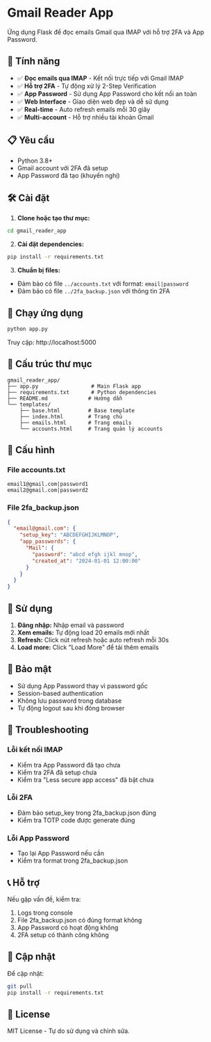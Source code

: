 # Gmail Reader App

Ứng dụng Flask để đọc emails Gmail qua IMAP với hỗ trợ 2FA và App Password.

## 🚀 Tính năng

- ✅ **Đọc emails qua IMAP** - Kết nối trực tiếp với Gmail IMAP
- ✅ **Hỗ trợ 2FA** - Tự động xử lý 2-Step Verification
- ✅ **App Password** - Sử dụng App Password cho kết nối an toàn
- ✅ **Web Interface** - Giao diện web đẹp và dễ sử dụng
- ✅ **Real-time** - Auto refresh emails mỗi 30 giây
- ✅ **Multi-account** - Hỗ trợ nhiều tài khoản Gmail

## 📋 Yêu cầu

- Python 3.8+
- Gmail account với 2FA đã setup
- App Password đã tạo (khuyến nghị)

## 🛠️ Cài đặt

1. **Clone hoặc tạo thư mục:**
```bash
cd gmail_reader_app
```

2. **Cài đặt dependencies:**
```bash
pip install -r requirements.txt
```

3. **Chuẩn bị files:**
- Đảm bảo có file `../accounts.txt` với format: `email|password`
- Đảm bảo có file `../2fa_backup.json` với thông tin 2FA

## 🚀 Chạy ứng dụng

```bash
python app.py
```

Truy cập: http://localhost:5000

## 📁 Cấu trúc thư mục

```
gmail_reader_app/
├── app.py                 # Main Flask app
├── requirements.txt       # Python dependencies
├── README.md             # Hướng dẫn
└── templates/
    ├── base.html         # Base template
    ├── index.html        # Trang chủ
    ├── emails.html       # Trang emails
    └── accounts.html     # Trang quản lý accounts
```

## 🔧 Cấu hình

### File accounts.txt
```
email1@gmail.com|password1
email2@gmail.com|password2
```

### File 2fa_backup.json
```json
{
  "email@gmail.com": {
    "setup_key": "ABCDEFGHIJKLMNOP",
    "app_passwords": {
      "Mail": {
        "password": "abcd efgh ijkl mnop",
        "created_at": "2024-01-01 12:00:00"
      }
    }
  }
}
```

## 🎯 Sử dụng

1. **Đăng nhập:** Nhập email và password
2. **Xem emails:** Tự động load 20 emails mới nhất
3. **Refresh:** Click nút refresh hoặc auto refresh mỗi 30s
4. **Load more:** Click "Load More" để tải thêm emails

## 🔐 Bảo mật

- Sử dụng App Password thay vì password gốc
- Session-based authentication
- Không lưu password trong database
- Tự động logout sau khi đóng browser

## 🐛 Troubleshooting

### Lỗi kết nối IMAP
- Kiểm tra App Password đã tạo chưa
- Kiểm tra 2FA đã setup chưa
- Kiểm tra "Less secure app access" đã bật chưa

### Lỗi 2FA
- Đảm bảo setup_key trong 2fa_backup.json đúng
- Kiểm tra TOTP code được generate đúng

### Lỗi App Password
- Tạo lại App Password nếu cần
- Kiểm tra format trong 2fa_backup.json

## 📞 Hỗ trợ

Nếu gặp vấn đề, kiểm tra:
1. Logs trong console
2. File 2fa_backup.json có đúng format không
3. App Password có hoạt động không
4. 2FA setup có thành công không

## 🔄 Cập nhật

Để cập nhật:
```bash
git pull
pip install -r requirements.txt
```

## 📄 License

MIT License - Tự do sử dụng và chỉnh sửa. 